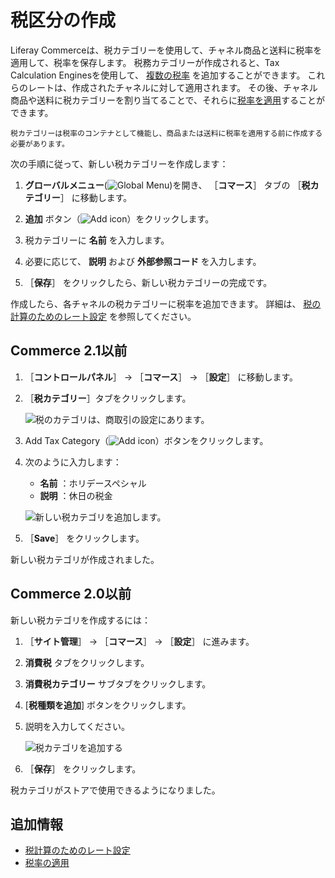 # 税区分の作成

Liferay Commerceは、税カテゴリーを使用して、チャネル商品と送料に税率を適用して、税率を保存します。 税務カテゴリーが作成されると、Tax Calculation Enginesを使用して、 [複数の税率](./setting-rates-for-tax-calculations.md) を追加することができます。 これらのレートは、作成されたチャネルに対して適用されます。 その後、チャネル商品や送料に税カテゴリーを割り当てることで、それらに[税率を適用](applying-tax-rates.md)することができます。

```{note}
税カテゴリーは税率のコンテナとして機能し、商品または送料に税率を適用する前に作成する必要があります。
```

次の手順に従って、新しい税カテゴリーを作成します：

1. **グローバルメニュー**(![Global Menu](../../images/icon-applications-menu.png))を開き、 ［**コマース**］ タブの ［**税カテゴリー**］ に移動します。

1. **追加** ボタン（![Add icon](../../images/icon-add.png)）をクリックします。

1. 税カテゴリーに **名前** を入力します。

1. 必要に応じて、 **説明** および **外部参照コード** を入力します。

1. ［**保存**］ をクリックしたら、新しい税カテゴリーの完成です。

作成したら、各チャネルの税カテゴリーに税率を追加できます。 詳細は、 [税の計算のためのレート設定](./setting-rates-for-tax-calculations.md) を参照してください。

## Commerce 2.1以前

1. ［**コントロールパネル**］ → ［**コマース**］ → ［**設定**］ に移動します。
1. ［**税カテゴリー**］タブをクリックします。

    ![税のカテゴリは、商取引の設定にあります。](./creating-tax-categories/images/03.png)

1. Add Tax Category（![Add icon](../../images/icon-add.png)）ボタンをクリックします。
1. 次のように入力します：

    * **名前** ：ホリデースペシャル
    * **説明** ：休日の税金

    ![新しい税カテゴリを追加します。](./creating-tax-categories/images/04.png)

1. ［**Save**］ をクリックします。

新しい税カテゴリが作成されました。

## Commerce 2.0以前

新しい税カテゴリを作成するには：

1. ［**サイト管理**］ → ［**コマース**］ → ［**設定**］ に進みます。
1. **消費税** タブをクリックします。
1. **消費税カテゴリー** サブタブをクリックします。
1. [**税種類を追加**] ボタンをクリックします。
1. 説明を入力してください。

    ![税カテゴリを追加する](./creating-tax-categories/images/01.png)

1. ［**保存**］ をクリックします。

税カテゴリがストアで使用できるようになりました。

## 追加情報

* [税計算のためのレート設定](./setting-rates-for-tax-calculations.md)
* [税率の適用](./applying-tax-rates.md)
